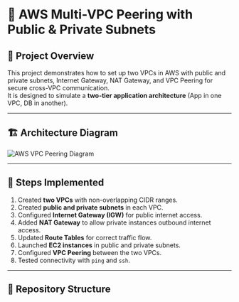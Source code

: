 # 🚀 AWS Multi-VPC Peering with Public & Private Subnets

## 📌 Project Overview
This project demonstrates how to set up two VPCs in AWS with public and private subnets, Internet Gateway, NAT Gateway, and VPC Peering for secure cross-VPC communication.  
It is designed to simulate a **two-tier application architecture** (App in one VPC, DB in another).

---

## 🏗️ Architecture Diagram
![AWS VPC Peering Diagram](./diagrams/aws-vpc-peering-diagram.png)

---

## 🔧 Steps Implemented
1. Created **two VPCs** with non-overlapping CIDR ranges.  
2. Created **public and private subnets** in each VPC.  
3. Configured **Internet Gateway (IGW)** for public internet access.  
4. Added **NAT Gateway** to allow private instances outbound internet access.  
5. Updated **Route Tables** for correct traffic flow.  
6. Launched **EC2 instances** in public and private subnets.  
7. Configured **VPC Peering** between the two VPCs.  
8. Tested connectivity with `ping` and `ssh`.

---

## 📂 Repository Structure
